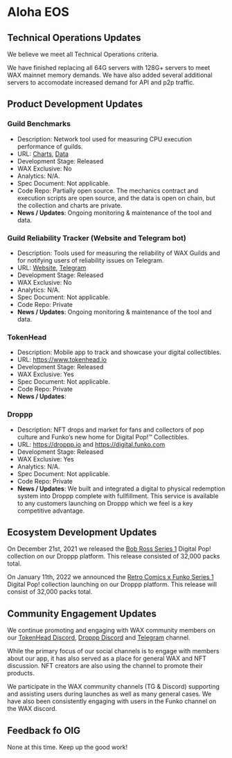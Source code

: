 # Aloha EOS

## Technical Operations Updates

We believe we meet all Technical Operations criteria.   
   
We have finished replacing all 64G servers with 128G+ servers to meet WAX mainnet memory demands. We have also added several additional servers to accomodate increased demand for API and p2p traffic.   


## Product Development Updates

### Guild Benchmarks

- Description: Network tool used for measuring CPU execution performance of guilds.
- URL: [Charts](https://www.alohaeos.com/tools/benchmarks#networkId=11&timeframeId=4), [Data](https://wax.bloks.io/account/eosmechanics)
- Development Stage: Released
- WAX Exclusive: No
- Analytics: N/A.
- Spec Document: Not applicable.
- Code Repo: Partially open source. The mechanics contract and execution scripts are open source, and the data is open on chain, but the collection and charts are private.
- **News / Updates**: Ongoing monitoring & maintenance of the tool and data.

### Guild Reliability Tracker (Website and Telegram bot)

- Description: Tools used for measuring the reliability of WAX Guilds and for notifying users of reliability issues on Telegram.
- URL: [Website](https://www.alohaeos.com/tools/reliability#networkId=11&timeframeId=10&sort=rank&sortDir=asc), [Telegram](https://t.me/WAX_Mainnet_Aloha_Tracker)
- Development Stage: Released
- WAX Exclusive: No
- Analytics: N/A.
- Spec Document: Not applicable.
- Code Repo: Private
- **News / Updates**: Ongoing monitoring & maintenance of the tool and data.

### TokenHead

- Description: Mobile app to track and showcase your digital collectibles.
- URL: https://www.tokenhead.io
- Development Stage: Released
- WAX Exclusive: Yes
- Spec Document: Not applicable.
- Code Repo: Private
- **News / Updates**:   

   
### Droppp

- Description: NFT drops and market for fans and collectors of pop culture and Funko’s new home for Digital Pop!™ Collectibles.
- URL: https://droppp.io and https://digital.funko.com
- Development Stage: Released
- WAX Exclusive: Yes
- Analytics: N/A.
- Spec Document: Not applicable.
- Code Repo: Private
- **News / Updates**: We built and integrated a digital to physical redemption system into Droppp complete with fullfillment. This service is available to any customers launching on Droppp which we feel is a key competitive advantage.   


## Ecosystem Development Updates

On December 21st, 2021 we released the [Bob Ross Series 1](https://digital.funko.com/drop/15/bob-ross-series-1) Digital Pop! collection on our Droppp platform. This release consisted of 32,000 packs total.   

On January 11th, 2022 we announced the [Retro Comics x Funko Series 1](https://digital.funko.com/drop/18/retro-comics-series-1) Digital Pop! collection launching on our Droppp platform. This release will consist of 32,000 packs total.


## Community Engagement Updates

We continue promoting and engaging with WAX community members on our [TokenHead Discord](https://tokenhead.io/discord), [Droppp Discord](https://droppp.io/discord)  and [Telegram](https://t.me/tokenheadio) channel. 

While the primary focus of our social channels is to engage with members about our app, it has also served as a place for general WAX and NFT discussion. NFT creators are also using the channel to promote their products.   

We participate in the WAX community channels (TG & Discord) supporting and assisting users during launches as well as many general cases. We have also been consistently engaging with users in the Funko channel on the WAX discord.   

## Feedback fo OIG

None at this time. Keep up the good work! 

